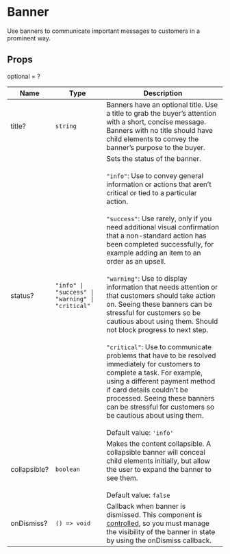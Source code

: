 # Banner

Use banners to communicate important messages to customers in a prominent way.

## Props

optional = ?

| Name         | Type                                                                    | Description                                                                                                                                                                                                                                                                                                                                                                                                                                                                                                                                                                                                                                                                                                                                                                                                                                                                                                                                                                                              |
| ------------ | ----------------------------------------------------------------------- | -------------------------------------------------------------------------------------------------------------------------------------------------------------------------------------------------------------------------------------------------------------------------------------------------------------------------------------------------------------------------------------------------------------------------------------------------------------------------------------------------------------------------------------------------------------------------------------------------------------------------------------------------------------------------------------------------------------------------------------------------------------------------------------------------------------------------------------------------------------------------------------------------------------------------------------------------------------------------------------------------------- |
| title?       | <code>string</code>                                                     | Banners have an optional title. Use a title to grab the buyer’s attention with a short, concise message. Banners with no title should have child elements to convey the banner’s purpose to the buyer.                                                                                                                                                                                                                                                                                                                                                                                                                                                                                                                                                                                                                                                                                                                                                                                                   |
| status?      | <code>"info" &#124; "success" &#124; "warning" &#124; "critical"</code> | Sets the status of the banner.<br /><br /><code>"info"</code>: Use to convey general information or actions that aren’t critical or tied to a particular action.<br /><br /><code>"success"</code>: Use rarely, only if you need additional visual confirmation that a non-standard action has been completed successfully, for example adding an item to an order as an upsell.<br /><br /><code>"warning"</code>: Use to display information that needs attention or that customers should take action on. Seeing these banners can be stressful for customers so be cautious about using them. Should not block progress to next step.<br /><br /><code>"critical"</code>: Use to communicate problems that have to be resolved immediately for customers to complete a task. For example, using a different payment method if card details couldn't be processed. Seeing these banners can be stressful for customers so be cautious about using them.<br /><br />Default value: <code>'info'</code> |
| collapsible? | <code>boolean</code>                                                    | Makes the content collapsible. A collapsible banner will conceal child elements initially, but allow the user to expand the banner to see them.<br /><br />Default value: <code>false</code>                                                                                                                                                                                                                                                                                                                                                                                                                                                                                                                                                                                                                                                                                                                                                                                                             |
| onDismiss?   | <code>() => void</code>                                                 | Callback when banner is dismissed. This component is [controlled](https://reactjs.org/docs/forms.html#controlled-components), so you must manage the visibility of the banner in state by using the onDismiss callback.                                                                                                                                                                                                                                                                                                                                                                                                                                                                                                                                                                                                                                                                                                                                                                                  |
